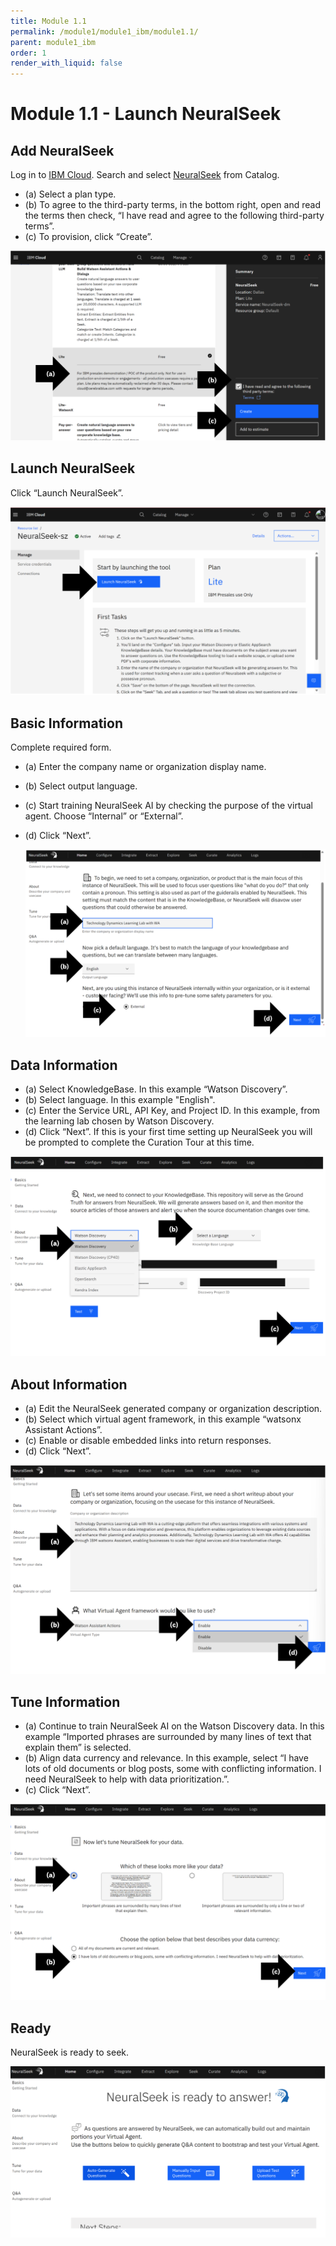 ```yaml
---
title: Module 1.1
permalink: /module1/module1_ibm/module1.1/
parent: module1_ibm
order: 1
render_with_liquid: false
---
```


# Module 1.1 - Launch NeuralSeek

## Add NeuralSeek
Log in to [IBM Cloud](https://cloud.ibm.com/login?cm_sp=ibmdev-_-developer-_-trial&_gl=1*1odtrhw*_ga*NTM2NzU0MTk0LjE2OTY1MjE4NDQ.*_ga_FYECCCS21D*MTY5Njg2NzU0Ni41LjEuMTY5Njg2ODg5OS4wLjAuMA..). Search and select [NeuralSeek](https://cloud.ibm.com/catalog/services/neuralseek?cm_sp=ibmdev-_-developer-_-trial) from Catalog. 
* (a) Select a plan type. 
* (b) To agree to the third-party terms, in the bottom right, open and read the terms then check, “I have read and agree to the following third-party terms”. 
* (c) To provision, click “Create”.

![image1.1.1](images/image1.1.1.png)

## Launch NeuralSeek
Click “Launch NeuralSeek”.

![image1.1.2](images/image1.1.2.png)

## Basic Information
Complete required form. 
* (a) Enter the company name or organization display name.
* (b) Select output language.
* (c) Start training NeuralSeek AI by checking the purpose of the virtual agent. Choose “Internal” or “External”.
* (d) Click “Next”.

  ![image1.1.3](images/image1.1.3.png)

## Data Information
* (a) Select KnowledgeBase. In this example “Watson Discovery”.
* (b) Select language. In this example "English".
* (c) Enter the Service URL, API Key, and Project ID. In this example, from the learning lab chosen by Watson Discovery.
* (d) Click “Next”. If this is your first time setting up NeuralSeek you will be prompted to complete the Curation Tour at this time.

![image1.1.4](images/image1.1.4.png)

## About Information
* (a) Edit the NeuralSeek generated company or organization description.
* (b) Select which virtual agent framework, in this example “watsonx Assistant Actions”.
* (c) Enable or disable embedded links into return responses.
* (d) Click “Next”.

![image1.1.5](images/image1.1.5.png)

## Tune Information
* (a) Continue to train NeuralSeek AI on the Watson Discovery data. In this example “Imported phrases are surrounded by many lines of text that explain them” is selected.
* (b) Align data currency and relevance. In this example, select “I have lots of old documents or blog posts, some with conflicting information. I need NeuralSeek to help with data prioritization.”.
* (c) Click “Next”.

![image1.1.6](images/image1.1.6.png)

## Ready
NeuralSeek is ready to seek.

![image1.1.7](images/image1.1.7.png)

